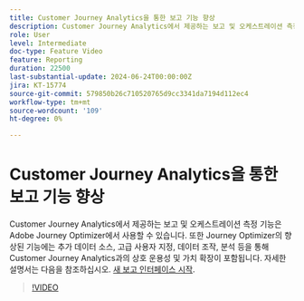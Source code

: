 ```yaml
---
title: Customer Journey Analytics을 통한 보고 기능 향상
description: Customer Journey Analytics에서 제공하는 보고 및 오케스트레이션 측정 기능은 Adobe Journey Optimizer에서 사용할 수 있습니다. 또한 Journey Optimizer의 향상된 기능에는 추가 데이터 소스, 고급 사용자 지정, 데이터 조작, 분석 등을 통해 Customer Journey Analytics과의 상호 운용성 및 가치 확장이 포함됩니다.
role: User
level: Intermediate
doc-type: Feature Video
feature: Reporting
duration: 22500
last-substantial-update: 2024-06-24T00:00:00Z
jira: KT-15774
source-git-commit: 579850b26c710520765d9cc3341da7194d112ec4
workflow-type: tm+mt
source-wordcount: '109'
ht-degree: 0%

---
```



# Customer Journey Analytics을 통한 보고 기능 향상

Customer Journey Analytics에서 제공하는 보고 및 오케스트레이션 측정 기능은 Adobe Journey Optimizer에서 사용할 수 있습니다. 또한 Journey Optimizer의 향상된 기능에는 추가 데이터 소스, 고급 사용자 지정, 데이터 조작, 분석 등을 통해 Customer Journey Analytics과의 상호 운용성 및 가치 확장이 포함됩니다.
자세한 설명서는 다음을 참조하십시오. [새 보고 인터페이스 시작](https://experienceleague.adobe.com/en/docs/journey-optimizer/using/channel-report/report-gs-cja).

>[!VIDEO](https://video.tv.adobe.com/v/3430413/?learn=on)
